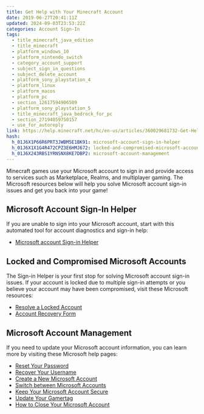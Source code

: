 ```yaml
---
title: Get Help with Your Minecraft Account
date: 2019-06-27T20:41:11Z
updated: 2024-09-03T23:53:22Z
categories: Account Sign-In
tags:
  - title_minecraft_java_edition
  - title_minecraft
  - platform_windows_10
  - platform_nintendo_switch
  - category_account_support
  - subject_sign_in_questions
  - subject_delete_account
  - platform_sony_playstation_4
  - platform_linux
  - platform_macos
  - platform_pc
  - section_12617594906509
  - platform_sony_playstation_5
  - title_minecraft_java_bedrock_for_pc
  - section_27194059750157
  - use_for_autoreply
link: https://help.minecraft.net/hc/en-us/articles/360029681732-Get-Help-with-Your-Minecraft-Account
hash:
  h_01J6X1P66R6PRT3JWBM5E1BK91: microsoft-account-sign-in-helper
  h_01J6X1X1G4R472CPZ3E6HMJ672: locked-and-compromised-microsoft-accounts
  h_01J6X243RBS1YRNSNX8KE7DBP2: microsoft-account-management
---
```


Minecraft games use your Microsoft account to sign in and provide access to services such as Marketplace, Realms, and multiplayer gaming. The Microsoft resources below will help you solve Microsoft account sign-in issues and get you back into your game!

## Microsoft Account Sign-In Helper

If you are unable to sign into your Microsoft account, start with this automated tool for account diagnostics and sign-in help:

- [Microsoft account Sign-in Helper](https://support.microsoft.com/en-US/home/contact?linkquery=Help%20me%20sign%20in%20to%20my%20Microsoft%20account)

## Locked and Compromised Microsoft Accounts

The Sign-in Helper is your first stop for solving Microsoft account sign-in issues. If your account is locked due to multiple sign-in attempts or you believe your account may have been compromised, visit these Microsoft resources:

- [Resolve a Locked Account](https://support.microsoft.com/en-us/account-billing/account-has-been-locked-805e8b0d-4141-29b2-7b65-df6ff6c9ce27)
- [Account Recovery Form](https://support.microsoft.com/en-us/account-billing/help-with-the-microsoft-account-recovery-form-b19c02d1-a782-dee6-93c3-dc8113b20c42)

## Microsoft Account Management

If you need to update your Microsoft account information, you can learn more by visiting these Microsoft help pages:

- [Reset Your Password](https://support.microsoft.com/en-us/account-billing/change-your-microsoft-account-password-fdde885b-86da-2965-69fd-4871309ef1f1)
- [Recover Your Username](https://support.microsoft.com/en-us/account-billing/you-forgot-your-microsoft-account-username-b2049472-3b8f-27d3-61c6-67a668453f4c)
- [Create a New Microsoft Account](https://support.microsoft.com/en-us/account-billing/how-to-create-a-new-microsoft-account-a84675c3-3e9e-17cf-2911-3d56b15c0aaf)
- [Switch between Microsoft Accounts](./Switching-Between-Microsoft-Accounts-in-Launcher-to-Play-Minecraft.md)
- [Keep Your Microsoft Account Secure](https://support.microsoft.com/en-us/account-billing/how-to-help-keep-your-microsoft-account-safe-and-secure-628538c2-7006-33bb-5ef4-c917657362b9)
- [Update Your Gamertag](https://support.xbox.com/en-US/help/account-profile/profile/change-xbox-live-gamertag)
- [How to Close Your Microsoft Account](https://support.microsoft.com/en-us/account-billing/how-to-close-your-microsoft-account-c1b2d13f-4de6-6e1b-4a31-d9d668849979)
